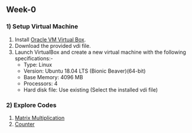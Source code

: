 ## Week-0
### 1) Setup Virtual Machine
1. Install [Oracle VM Virtual Box](https://www.virtualbox.org/wiki/Downloads).
2. Download the provided vdi file.
3. Launch VirtualBox and create a new virtual machine with the following specifications:-
    - Type: Linux
    - Version: Ubuntu 18.04 LTS (Bionic Beaver)(64-bit)
    - Base Memory: 4096 MB 
    - Processors: 4
    - Hard disk file: Use existing (Select the installed vdi file) 
### 2) Explore Codes
1. [Matrix Multiplication](https://godbolt.org/z/fMoY1xWxz)
2. [Counter]()
